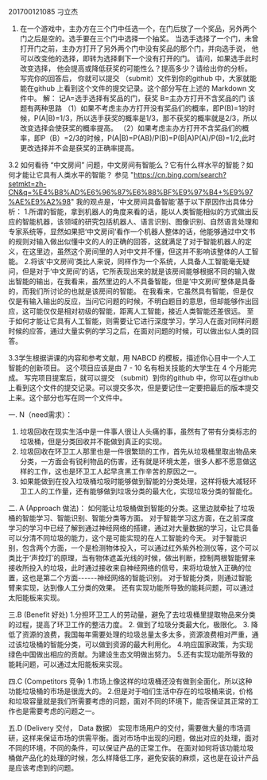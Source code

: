 201700121085
刁立杰


1. 在一个游戏中，主办方在三个门中任选一个，在门后放了一个奖品，另外两个门之后是空的。选手要在三个门中选择一个抽奖。 当选手选择了一个门，未曾打开门之前，主办方打开了另外两个门中没有奖品的那个门，并向选手说， 他可以改变他的选择，即转为选择剩下一个没有打开的门。 请问，如果选手此时改变选择， 他会提高或降低获奖的可能性么？提高多少？请给出你的分析。 写完你的回答后， 你就可以提交 （submit）文件到你的github 中，大家就能能在github 上看到这个文件的提交记录。这个部分写在上述的 Markdown 文件中。
		解：
		记A=选手选择有奖品的门，获奖
		B=主办方打开不含奖品的门
		该题有两种思路
		（1）如果不考虑主办方打开没有奖品们的概率，即P(B)=1的时候，P(A|B)=1/3，所以选手获奖的概率是1/3，那不获奖的概率就是2/3，所以改变选择会使获奖的概率提高。
		（2）如果考虑主办方打开不含奖品们的概率，即P（B）=2/3的时候，P(A|B)=P(AB)/P(B)=P(B|A)P(A)/P(B)=1/2,此时更改选择并不会是获奖的正确率提高。



3.2 如何看待 “中文房间” 问题，中文房间有智能么？它有什么样水平的智能？如何才能让它具有人类水平的智能？ 参见 "https://cn.bing.com/search?setmkt=zh-CN&q=%E4%B8%AD%E6%96%87%E6%88%BF%E9%97%B4+%E9%97%AE%E9%A2%98"
    我的观点是，‘中文房间具备智能’基于以下原因作出具体分析：
        1.所谓的智能，拿到机器人的角度来看的话，能以人类智能相似的方式做出反应的智能机器，该领域的研究包括机器人、语言识别、图像识别、自然语言处理和专家系统等，显然如果把‘中文房间’看作一个机器人整体的话，他能够通过中文书的规则对输入做出似懂中文的人的正确的回答，这就满足了对于智能机器人的定义，在这里边，虽然这个房间里的人对中文并不懂，但这并不影响该整体的人工智能。
       2.将该‘中文房间’类比人来说，同样作为一个系统，人具备人工智能毫无疑问，但是对于‘中文房间’的话，它所表现出来的就是该房间能够根据不同的输入做出智能的输出，在我看来，虽然里边的人不具备智能，但是‘中文房间’整体是具备的，而我们所讨论的也就是该房间的智能。
       在我看来，它虽然具有智能，但是仅仅是有输入输出的反应，当问它问题的时候，不明白题目的意思，但却能够作出回应，这可能仅仅是相对初级的智能，距离人工智能，接近人类智能还差很远。
       至于如何才能让它具有人工智能，则需要让它进行深度学习，学习人在面对同样问题时候的应答，通过大量实例的学习之后，在面对问题的时候，可以做出似人类的回答。


3.3学生根据讲课的内容和参考文献，用 NABCD 的模板，描述你心目中一个人工智能的创新项目。 这个项目应该是由 7 - 10 名有相关技能的大学生在 4 个月能完成。 写完项目提案后，就可以提交 （submit）到你的github 中，你可以在github 上看到这个文件的提交记录。可以提交多次，但是要记住一定要把最后的版本提交上来。这个部分也写在同一个文件中。

一. N（need需求）：
1. 垃圾回收在现实生活中是一件事人很让人头痛的事，虽然有了带有分类标志的垃圾桶，但是分类回收并不能做到真正的实现。
2. 垃圾回收在环卫工人那里也是一件很繁琐的工作，首先从垃圾桶里取出物品来分类，一方面会有锐利物品的伤害，还有就是环境太差，很多人都不愿意做这样的工作，这也是环卫工人起早贪黑工作辛苦的原因之一。
3. 如果能做到在投入垃圾桶垃圾时能够做到智能的分类处理，这样将极大减轻环卫工人的工作量，还有能够做到垃圾分类的最大化，实现垃圾分类的智能化。

二. A (Approach 做法)：
	如何能让垃圾桶做到智能的分类。这里边就牵扯了垃圾桶的智能学习、智能识别、智能分类等方面。
	对于智能学习这方面，在之前深度学习的学习中已经了解到通过神经网络的搭建，通过对大量数据的学习，让它具备可以分清不同垃圾的能力，这个是可能实现的在人工智能的今天。
	对于智能识别，包含两个方面，一个是检测物体投入，可以通过红外紫外检测仪等，这个可以类比于‘声控灯’的原理，当有物体遮盖光线的时候，做出判断，控制两根智能臂来接收所投入的垃圾，此时通过接收来自神经网络的信号，来将垃圾放入正确的位置，这也是第二个方面------神经网络的智能识别。
	对于智能分类，则通过智能臂来实现，达到像人工分类的效果。
	还有实现功能所导致的能耗问题，可以通过太阳能板来实现。
	
三.B (Benefit  好处)
1.分担环卫工人的劳动量，避免了去垃圾桶里提取物品来分类的过程，提高了环卫工作的整洁力度。
2.  做到了垃圾分类最大化，极限化。
3. 降低了资源的浪费，我国每年需要处理的垃圾总量太多太多，资源浪费相对严重，通过该垃圾桶的智能分类，可以做到资源的最大利用化。
4.响应国家政策，为实现绿色中国做出相应的贡献。为建设生态文明做出努力。
5.还有实现功能所导致的能耗问题，可以通过太阳能板来实现。

四.C (Competitors 竞争) 
1.市场上像这样的垃圾桶还没有做到全面化，所以这种功能垃圾桶的市场是很庞大的。
2.但是对于咱们生活中存在的垃圾桶来说，价格和垃圾容量就是我们所需要考虑的问题，面对不同的环境下，能否保证其正常的工作也是需要考虑的问题之一。

五.D (Delivery 交付，  Data 数据）
实现市场用户的交付，需要做大量的市场调研，这样来保证市场的供需平衡。面对市场中出现的问题，做出对应的处理，面对不同的环境，不同的条件，可以保证产品的正常工作。
在面对如何将该功能垃圾桶做产品化的处理的时候，怎么样降低工序，避免安装的麻烦，这也是在设计产品是应该考虑到的问题。



